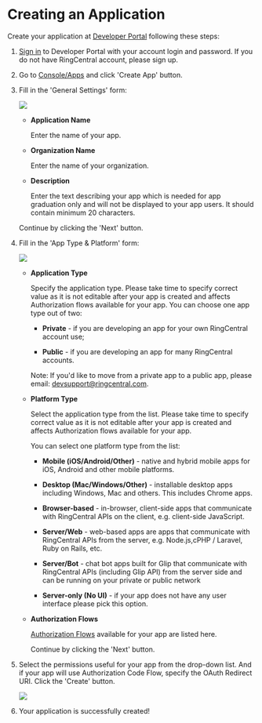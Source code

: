 # Creating an Application

Create your application at [Developer Portal](https://developers.ringcentral.com/) following these steps:

1. [Sign in](https://developers.ringcentral.com/login.html#/) to Developer Portal with your account login and password. If you do not have RingCentral account, please sign up.

2. Go to [Console/Apps](https://developers.ringcentral.com/my-account.html#/applications) and click 'Create App' button.

3. Fill in the 'General Settings' form:

    <img src="../../img/create-app-general-settings.png" class="img-fluid">
  
    * **Application Name**
            
        Enter the name of your app.

    * **Organization Name**
            
        Enter the name of your organization.

    * **Description**
            
        Enter the text describing your app which is needed for app graduation only and will not be displayed to your app users. It should contain minimum 20 characters.
    
    Continue by clicking the 'Next' button.

4. Fill in the 'App Type & Platform' form:

    <img src="../../img/create-app-type-and-platform.png" class="img-fluid">

    * **Application Type**

        Specify the application type. Please take time to specify correct value as it is not editable after your app is created and affects Authorization flows available for your app.
        You can choose one app type out of two:

        * **Private** - if you are developing an app for your own RingCentral account use;

        * **Public** - if you are developing an app for many RingCentral accounts.

        Note: If you'd like to move from a private app to a public app, please email: [devsupport@ringcentral.com](mailto:devsupport@ringcentral.com).

    * **Platform Type**

        Select the application type from the list. Please take time to specify correct value as it is not editable after your app is created and affects Authorization flows available for your app.

        You can select one platform type from the list:

        * **Mobile (iOS/Android/Other)** - native and hybrid mobile apps for iOS, Android and other mobile platforms.
	
        * **Desktop (Mac/Windows/Other)** - installable desktop apps including Windows, Mac and others. This includes Chrome apps.
	
        * **Browser-based** - in-browser, client-side apps that communicate with RingCentral APIs on the client, e.g. client-side JavaScript.
	
        * **Server/Web** - web-based apps are apps that communicate with RingCentral APIs from the server, e.g. Node.js,cPHP / Laravel, Ruby on Rails, etc.
	
        * **Server/Bot** - chat bot apps built for Glip that communicate with RingCentral APIs (including Glip API) from the server side and can be running on your private or public network
	
        * **Server-only (No UI)** - if your app does not have any user interface please pick this option.

    * **Authorization Flows**

        [Authorization Flows](../oauth/) available for your app are listed here.

        Continue by clicking the 'Next' button.

5. Select the permissions useful for your app from the drop-down list. And if your app will use Authorization Code Flow, specify the OAuth Redirect URI. Click the 'Create' button.

      <img src="../../img/create-app-oauth-settings.png" class="img-fluid">

6. Your application is successfully created!
  
